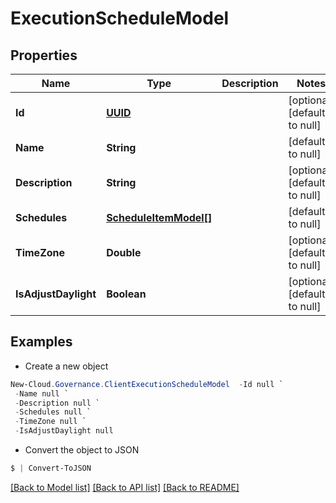 # ExecutionScheduleModel
## Properties

Name | Type | Description | Notes
------------ | ------------- | ------------- | -------------
**Id** | [**UUID**](UUID.md) |  | [optional] [default to null]
**Name** | **String** |  | [default to null]
**Description** | **String** |  | [optional] [default to null]
**Schedules** | [**ScheduleItemModel[]**](ScheduleItemModel.md) |  | [default to null]
**TimeZone** | **Double** |  | [optional] [default to null]
**IsAdjustDaylight** | **Boolean** |  | [optional] [default to null]

## Examples

- Create a new object
```powershell
New-Cloud.Governance.ClientExecutionScheduleModel  -Id null `
 -Name null `
 -Description null `
 -Schedules null `
 -TimeZone null `
 -IsAdjustDaylight null
```

- Convert the object to JSON
```powershell
$ | Convert-ToJSON
```


[[Back to Model list]](../README.md#documentation-for-models) [[Back to API list]](../README.md#documentation-for-api-endpoints) [[Back to README]](../README.md)


